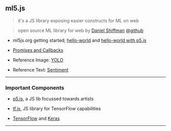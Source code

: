 
## ml5.js

> it's a JS library exposing easier constructs for ML on web

> open source ML library for web by [Daniel Shiffman](https://shiffman.net) [@github](https://github.com/shiffman)

* ml5js.org getting started; [hello-world](hello-world.html) and [hello-world with p5.js](hello-world-p5js.html)

* [Promises and Callbacks](promises-and-callbacks.md)

* Reference Image: [YOLO](reference-image-yolo.md)

* Reference Text: [Sentiment](reference-text-sentiment.md)

---

### Important Components

* [p5.js](https://p5js.org), a JS lib focussed towards artists

* [tf.js](https://www.tensorflow.org/js/tutorials), JS library for TensorFlow capabilities

* [TensorFlow](https://www.tensorflow.org/) and [Keras](https://keras.io)

---
